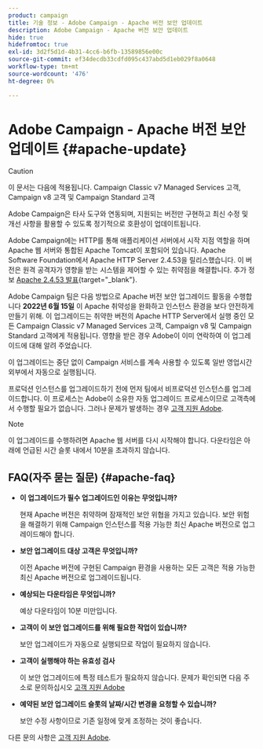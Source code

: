 ```yaml
---
product: campaign
title: 기술 정보 - Adobe Campaign - Apache 버전 보안 업데이트
description: Adobe Campaign - Apache 버전 보안 업데이트
hide: true
hidefromtoc: true
exl-id: 3d2f5d1d-4b31-4cc6-b6fb-13589856e00c
source-git-commit: ef34decdb33cdfd095c437abd5d1eb029f8a0648
workflow-type: tm+mt
source-wordcount: '476'
ht-degree: 0%

---
```


# Adobe Campaign - Apache 버전 보안 업데이트 {#apache-update}

>[!CAUTION]
>이 문서는 다음에 적용됩니다. Campaign Classic v7 Managed Services 고객, Campaign v8 고객 및 Campaign Standard 고객

Adobe Campaign은 타사 도구와 연동되며, 지원되는 버전만 구현하고 최신 수정 및 개선 사항을 활용할 수 있도록 정기적으로 호환성이 업데이트됩니다.

Adobe Campaign에는 HTTP를 통해 애플리케이션 서버에서 시작 지점 역할을 하며 Apache 웹 서버와 통합된 Apache Tomcat이 포함되어 있습니다. Apache Software Foundation에서 Apache HTTP Server 2.4.53을 릴리스했습니다. 이 버전은 원격 공격자가 영향을 받는 시스템을 제어할 수 있는 취약점을 해결합니다. 추가 정보 [Apache 2.4.53 발표](https://downloads.apache.org/httpd/Announcement2.4.html){target=&quot;_blank&quot;}.

Adobe Campaign 팀은 다음 방법으로 Apache 버전 보안 업그레이드 활동을 수행합니다 **2022년 6월 15일** 이 Apache 취약성을 완화하고 인스턴스 환경을 보다 안전하게 만들기 위해. 이 업그레이드는 취약한 버전의 Apache HTTP Server에서 실행 중인 모든 Campaign Classic v7 Managed Services 고객, Campaign v8 및 Campaign Standard 고객에게 적용됩니다. 영향을 받은 경우 Adobe이 이미 연락하여 이 업그레이드에 대해 알려 주었습니다.

이 업그레이드는 중단 없이 Campaign 서비스를 계속 사용할 수 있도록 일반 영업시간 외부에서 자동으로 실행됩니다.

프로덕션 인스턴스를 업그레이드하기 전에 먼저 팀에서 비프로덕션 인스턴스를 업그레이드합니다. 이 프로세스는 Adobe이 소유한 자동 업그레이드 프로세스이므로 고객측에서 수행할 필요가 없습니다. 그러나 문제가 발생하는 경우 [고객 지원 Adobe](https://experienceleague.adobe.com/?support-solution=Campaign#support).


>[!NOTE]
>이 업그레이드를 수행하려면 Apache 웹 서버를 다시 시작해야 합니다. 다운타임은 아래에 언급된 시간 슬롯 내에서 10분을 초과하지 않습니다.

## FAQ(자주 묻는 질문) {#apache-faq}

* **이 업그레이드가 필수 업그레이드인 이유는 무엇입니까?**

   현재 Apache 버전은 취약하며 잠재적인 보안 위협을 가지고 있습니다. 보안 위험을 해결하기 위해 Campaign 인스턴스를 적용 가능한 최신 Apache 버전으로 업그레이드해야 합니다.


* **보안 업그레이드 대상 고객은 무엇입니까?**

   이전 Apache 버전에 구현된 Campaign 환경을 사용하는 모든 고객은 적용 가능한 최신 Apache 버전으로 업그레이드됩니다.

* **예상되는 다운타임은 무엇입니까?**

   예상 다운타임이 10분 미만입니다.

* **고객이 이 보안 업그레이드를 위해 필요한 작업이 있습니까?**

   보안 업그레이드가 자동으로 실행되므로 작업이 필요하지 않습니다.

* **고객이 실행해야 하는 유효성 검사**

   이 보안 업그레이드에 특정 테스트가 필요하지 않습니다. 문제가 확인되면 다음 주소로 문의하십시오 [고객 지원 Adobe](https://experienceleague.adobe.com/?support-solution=Campaign#support)


* **예약된 보안 업그레이드 슬롯의 날짜/시간 변경을 요청할 수 있습니까?**

   보안 수정 사항이므로 기존 일정에 맞게 조정하는 것이 좋습니다.


다른 문의 사항은 [고객 지원 Adobe](https://experienceleague.adobe.com/?support-solution=Campaign#support).
